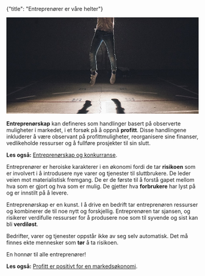 {"title": "Entreprenører er våre helter"}

![Jumping man](/blogimages/jump.jpg)

**Entreprenørskap** kan defineres som handlinger basert på observerte muligheter
i markedet, i et forsøk på å oppnå **profitt**.
Disse handlingene inkluderer å være observant på profittmuligheter, reorganisere sine finanser,
vedlikeholde ressurser og å fullføre prosjekter til sin slutt.

**Les også:**
[Entreprenørskap og konkurranse](/entreprenorskap-og-konkurranse).

Entreprenører er heroiske karakterer i en økonomi fordi de tar **risikoen**
som er involvert i å introdusere nye varer og tjenester til sluttbrukere.
De leder veien mot materialistisk fremgang. De er de første til å forstå
gapet mellom hva som er gjort og hva som er mulig. De gjetter hva
**forbrukere** har lyst på og er innstilt på å levere.

Entreprenørskap er en kunst. I å drive en bedrift tar entreprenøren
ressurser og kombinerer de til noe nytt og forskjellig. Entreprenøren
tar sjansen, og risikerer verdifulle ressurser for å produsere
noe som til syvende og sist kan bli **verdiløst**.

Bedrifter, varer og tjenester oppstår ikke av seg selv automatisk. Det 
må finnes ekte mennesker som **tør** å ta risikoen.

En honnør til alle entreprenører!

**Les også:**
[Profitt er positivt for en markedsøkonomi](/profitt-er-bra).
